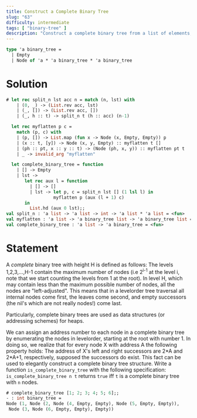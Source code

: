 ```yaml
---
title: Construct a Complete Binary Tree
slug: "63"
difficulty: intermediate
tags: [ "binary-tree" ]
description: "Construct a complete binary tree from a list of elements, and make sure it satisfies the property of being 'left-adjusted'."
---
```


```ocaml
type 'a binary_tree =
  | Empty
  | Node of 'a * 'a binary_tree * 'a binary_tree
```

# Solution

```ocaml
# let rec split_n lst acc n = match (n, lst) with
    | (0, _) -> (List.rev acc, lst)
    | (_, []) -> (List.rev acc, [])
    | (_, h :: t) -> split_n t (h :: acc) (n-1)

  let rec myflatten p c = 
    match (p, c) with
    | (p, []) -> List.map (fun x -> Node (x, Empty, Empty)) p
    | (x :: t, [y]) -> Node (x, y, Empty) :: myflatten t []
    | (ph :: pt, x :: y :: t) -> (Node (ph, x, y)) :: myflatten pt t
    | _ -> invalid_arg "myflatten"

  let complete_binary_tree = function
    | [] -> Empty
    | lst ->
       let rec aux l = function
         | [] -> []
         | lst -> let p, c = split_n lst [] (1 lsl l) in
                  myflatten p (aux (l + 1) c)
       in
         List.hd (aux 0 lst);;
val split_n : 'a list -> 'a list -> int -> 'a list * 'a list = <fun>
val myflatten : 'a list -> 'a binary_tree list -> 'a binary_tree list = <fun>
val complete_binary_tree : 'a list -> 'a binary_tree = <fun>
```

# Statement

A *complete* binary tree with height H is defined as follows: The levels
1,2,3,...,H-1 contain the maximum number of nodes (i.e 2<sup>i-1</sup>
at the level i, note that we start counting the levels from 1 at the
root). In level H, which may contain less than the maximum possible
number of nodes, all the nodes are "left-adjusted". This means that in a
levelorder tree traversal all internal nodes come first, the leaves come
second, and empty successors (the nil's which are not really nodes!)
come last.

Particularly, complete binary trees are used as data structures (or
addressing schemes) for heaps.

We can assign an address number to each node in a complete binary tree
by enumerating the nodes in levelorder, starting at the root with
number 1. In doing so, we realize that for every node X with address A
the following property holds: The address of X's left and right
successors are 2\*A and 2\*A+1, respectively, supposed the successors do
exist. This fact can be used to elegantly construct a complete binary
tree structure. Write a function `is_complete_binary_tree` with the
following specification: `is_complete_binary_tree n t` returns `true`
iff `t` is a complete binary tree with `n` nodes.

```ocaml
# complete_binary_tree [1; 2; 3; 4; 5; 6];;
- : int binary_tree =
Node (1, Node (2, Node (4, Empty, Empty), Node (5, Empty, Empty)),
 Node (3, Node (6, Empty, Empty), Empty))
```
